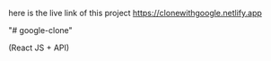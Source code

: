 here is the live link of this project
https://clonewithgoogle.netlify.app

"# google-clone" 


(React JS + API)
